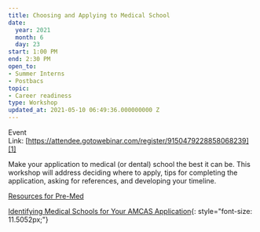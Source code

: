 ```yaml
---
title: Choosing and Applying to Medical School
date:
  year: 2021
  month: 6
  day: 23
start: 1:00 PM
end: 2:30 PM
open_to:
- Summer Interns
- Postbacs
topic:
- Career readiness
type: Workshop
updated_at: 2021-05-10 06:49:36.000000000 Z
---
```

Event
Link: [https://attendee.gotowebinar.com/register/9150479228858068239][1]

Make your application to medical (or dental) school the best it can be.
This workshop will address deciding where to apply, tips for completing
the application, asking for references, and developing your timeline.

[Resources for Pre-Med][2]

[Identifying Medical Schools for Your AMCAS Application][3]{:
style="font-size: 11.5052px;"}

 

 



[1]: https://attendee.gotowebinar.com/register/9150479228858068239
[2]: https://www.training.nih.gov/oite_pre-med_resources
[3]: https://www.training.nih.gov/assets/Identifying_Medical_Schools_for_Your_AMCAS_Application.pdf
